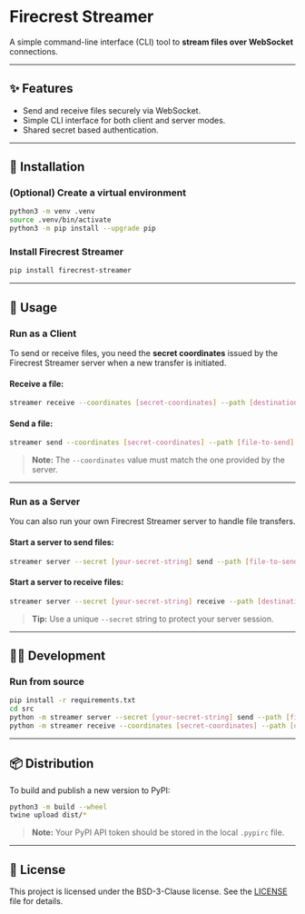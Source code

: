 # Firecrest Streamer

A simple command-line interface (CLI) tool to **stream files over WebSocket** connections.

---

## ✨ Features
- Send and receive files securely via WebSocket.
- Simple CLI interface for both client and server modes.
- Shared secret based authentication.

---

## 🧰 Installation

### (Optional) Create a virtual environment
```bash
python3 -m venv .venv
source .venv/bin/activate
python3 -m pip install --upgrade pip
```

### Install Firecrest Streamer
```bash
pip install firecrest-streamer
```

---

## 🚀 Usage

### Run as a Client

To send or receive files, you need the **secret coordinates** issued by the Firecrest Streamer server when a new transfer is initiated.

#### Receive a file:
```bash
streamer receive --coordinates [secret-coordinates] --path [destination-path]
```

#### Send a file:
```bash
streamer send --coordinates [secret-coordinates] --path [file-to-send]
```

> **Note:** The `--coordinates` value must match the one provided by the server.

---

### Run as a Server

You can also run your own Firecrest Streamer server to handle file transfers.

#### Start a server to send files:
```bash
streamer server --secret [your-secret-string] send --path [file-to-send]
```

#### Start a server to receive files:
```bash
streamer server --secret [your-secret-string] receive --path [destination-path]
```

> **Tip:** Use a unique `--secret` string to protect your server session.

---

## 🧑‍💻 Development

### Run from source

```bash
pip install -r requirements.txt
cd src
python -m streamer server --secret [your-secret-string] send --path [file-to-send]
python -m streamer receive --coordinates [secret-coordinates] --path [destination-path]
```

---

## 📦 Distribution

To build and publish a new version to PyPI:

```bash
python3 -m build --wheel
twine upload dist/*
```

> **Note:** Your PyPI API token should be stored in the local `.pypirc` file.

---

## 📝 License

This project is licensed under the BSD-3-Clause license. See the [LICENSE](https://github.com/eth-cscs/firecrest-v2/blob/master/LICENSE) file for details.


